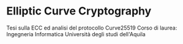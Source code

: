 # Elliptic Curve Cryptography

Tesi sulla ECC ed analisi del protocollo Curve25519
Corso di laurea: Ingegneria Informatica
Università degli studi dell'Aquila
